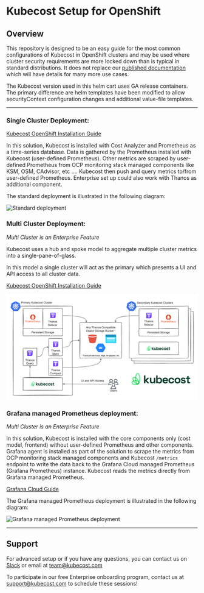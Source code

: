 # Kubecost Setup for OpenShift

## Overview

This repository is designed to be an easy guide for the most common configurations of Kubecost in OpenShift clusters and may be used where cluster security requirements are more locked down than is typical in standard distributions. It does not replace our [published documentation](https://guide.kubecost.com/) which will have details for many more use cases.

The Kubecost version used in this helm cart uses GA release containers. The primary difference are helm templates have been modified to allow securityContext configuration changes and additional value-file templates.

---

### Single Cluster Deployment:

[Kubecost OpenShift Installation Guide](./README-install-guide.md)

In this solution, Kubecost is installed with Cost Analyzer and Prometheus as a time-series database. Data is gathered by the Prometheus installed with Kubecost (user-defined Prometheus). Other metrics are scraped by user-defined Prometheus from OCP monitoring stack managed components like KSM, OSM, CAdvisor, etc .... Kubecost then push and query metrics to/from user-defined Prometheus. Enterprise set up could also work with Thanos as additional component.

The standard deployment is illustrated in the following diagram:

![Standard deployment](images/standard-lightbg.png)

### Multi Cluster Deployment:

*Multi Cluster is an Enterprise Feature*

Kubecost uses a hub and spoke model to aggregate multiple cluster metrics into a single-pane-of-glass.

In this model a single cluster will act as the primary which presents a UI and API access to all cluster data.

[Kubecost OpenShift Installation Guide](./README-install-guide.md)

![Enterprise Deployment](images/thanos-architecture.png)

### Grafana managed Prometheus deployment:

*Multi Cluster is an Enterprise Feature*

In this solution, Kubecost is installed with the core components only (cost model, frontend) without user-defined Prometheus and other components. Grafana agent is installed as part of the solution to scrape the metrics from OCP monitoring stack managed components and Kubecost `/metrics` endpoint to write the data back to the Grafana Cloud managed Prometheus (Grafana Prometheus) instance. Kubecost reads the metrics directly from Grafana managed Prometheus.

[Grafana Cloud Guide](./README-grafana-cloud.md)

The Grafana managed Prometheus deployment is illustrated in the following diagram:

![Grafana managed Prometheus deployment](images/grafana-agent-lightbg.png)

---
## Support

For advanced setup or if you have any questions, you can contact us on [Slack](https://join.slack.com/t/kubecost/shared_invite/enQtNTA2MjQ1NDUyODE5LWFjYzIzNWE4MDkzMmUyZGU4NjkwMzMyMjIyM2E0NGNmYjExZjBiNjk1YzY5ZDI0ZTNhZDg4NjlkMGRkYzFlZTU) or email at team@kubecost.com

To participate in our free Enterprise onboarding program, contact us at support@kubecost.com to schedule these sessions!
